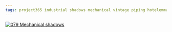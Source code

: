 ```yaml
---
tags: project365 industrial shadows mechanical vintage piping hotelemma sternewirth
---
```


[![][pod]][1]

[1]: https://www.flickr.com/photos/highlycaffeinated/32715572074
[pod]: https://c1.staticflickr.com/1/731/32715572074_1907da0798_z.jpg "079 Mechanical shadows"

